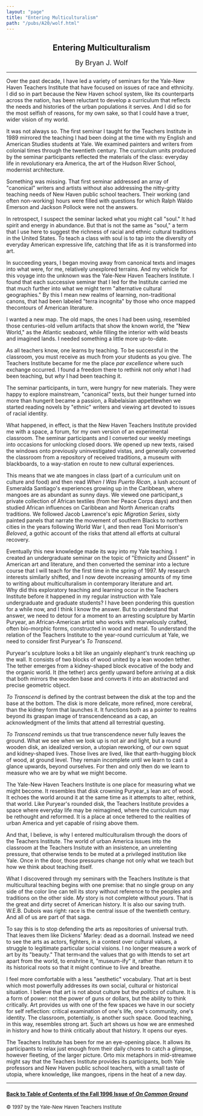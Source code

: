 ```yaml
---
layout: "page"
title: "Entering Multiculturalism"
path: "/pubs/A20/wolf.html"
---
```

<main>
<center><h2>Entering Multiculturalism</h2> 
<font size="+1">By Bryan J.
Wolf</font> </center><hr/> 
Over the past decade, I have led a variety of seminars for the Yale-New
Haven Teachers Institute that have focused on issues of race and
ethnicity.  I did so in part because the New Haven school system, like its
counterparts across the nation, has been reluctant to develop a curriculum
that reflects the needs and histories of the urban populations it serves. 
And I did so for the most selfish of reasons, for my own sake, so that I
could have a truer, wider vision of my world.<p>
It was not always so.  The first seminar I taught for the Teachers
Institute in 1989 mirrored the teaching I had been doing at the time with
my English and American Studies students at Yale.  We examined painters
and writers from colonial times through the twentieth century.  The
curriculum units produced by the seminar participants reflected the
materials of the class: everyday life in revolutionary era America, the
art of the Hudson River School, modernist architecture.</p><p>
Something was missing.  That first seminar addressed an array of
"canonical" writers and artists without also addressing the nitty-gritty
teaching needs of New Haven public school teachers.  Their working (and
often non-working) hours were filled with questions for which Ralph Waldo
Emerson and Jackson Pollock were not the answers.</p><p>
In retrospect, I suspect the seminar lacked what you might call "soul." 
It had spirit and energy in abundance.  But that is not the same as
"soul," a term that I use here to suggest the richness of racial and
ethnic cultural traditions in the United States.  To teach a class with
soul is to tap into the diversity of everyday American expressive life,
catching that life as it is transformed into art.</p><p>
In succeeding years, I began moving away from canonical texts and images
into what were, for me, relatively unexplored terrains.  And my vehicle
for this voyage into the unknown was the Yale-New Haven Teachers
Institute.  I found that each successive seminar that I led for the
Institute carried me that much further into what we might term
"alternative cultural geographies."  By this I mean new realms of
learning, non-traditional canons, that had been labeled "terra incognita"
by those who once mapped thecontours of American literature.</p><p>
I wanted a new map.  The old maps, the ones I had been using, resembled
those centuries-old vellum artifacts that show the known world, the "New
World," as the Atlantic seaboard, while filling the interior with wild
beasts and imagined lands.  I needed something a little more
up-to-date.</p><p>
As all teachers know, one learns by teaching.  To be successful in the
classroom, you must receive as much from your students as you give.  The
Teachers Institute became for me the place<i> par excellence</i> where
such exchange occurred.  I found a freedom there to rethink not only
<i>what</i> I had been teaching, but <i>why</i> I had been teaching
it.</p><p>
The seminar participants, in turn, were hungry for new materials.  They
were happy to explore mainstream, "canonical" texts, but their hunger
turned into more than hunger­it became a passion, a Rabelaisian
appetite­when we started reading novels
by "ethnic" writers and viewing art devoted to issues of racial identity.
</p><p>
What happened, in effect, is that the New Haven Teachers Institute
provided me with a space, a forum, for my own version of an experimental
classroom.  The seminar participants and I converted our weekly meetings
into occasions for unlocking closed doors.
We opened up new texts, raised the windows onto previously uninvestigated
vistas, and generally converted the classroom from a repository of
received traditions, a museum with blackboards, to a way-station en route
to new cultural experiences.</p><p>
This means that we ate mangoes in class (part of a curriculum unit on
culture and food) and then read <i>When I Was Puerto Rican</i>, a lush
account of Esmeralda Santiago's experiences growing up in the Caribbean,
where mangoes are as abundant as sunny days.  We viewed one participant_s
private collection of African textiles (from her Peace Corps days) and
then studied African influences on Caribbean and North American crafts
traditions.  We followed Jacob Lawrence's epic <i>Migration Series</i>,
sixty painted panels that narrate the movement of southern Blacks to
northern cities in the years following World War I, and then read Toni
Morrison's <i>Beloved</i>, a gothic account of the risks that attend all
efforts at cultural recovery.</p><p>
Eventually this new knowledge made its way into my Yale teaching.  I
created an undergraduate seminar on the topic of "Ethnicity and Dissent"
in American art and literature, and then converted the seminar into a
lecture course that I will teach for the first time in the spring of 1997. 
My research interests similarly shifted, and I now devote increasing
amounts of my time to writing about multiculturalism in contemporary
literature and art.<br/>
Why did this exploratory teaching and learning occur in the Teachers
Institute before it happened in my regular instruction with Yale
undergraduate and graduate students?  I have been pondering this question
for a while now, and I think I know the answer. 
But to understand that answer, we need to detour for a moment to an
arresting sculpture by Martin Puryear, an African-American artist who
works with marvelously crafted, often bio-morphic forms, constructed in
wood and metal.  To understand the relation
of the Teachers Institute to the year-round curriculum at Yale, we need
to consider first Puryear's <i>To Transcend</i>.</p><p> 
Puryear's sculpture looks a bit like an ungainly elephant's trunk reaching
up the wall.  It consists of two blocks of wood united by a lean wooden
tether.  The tether emerges from a kidney-shaped block evocative of the
body and the organic world.  It (the tether) arcs gently upward before
arriving at a disk that both mirrors the wooden base and converts it into
an abstracted and precise geometric object.</p><p>
<i>To Transcend</i> is defined by the contrast between the disk at the top
and the base at the bottom.  The disk is more delicate, more refined, more
cerebral, than the kidney form that launches it.  It functions both as a
pointer to realms beyond its grasp­an image of transcendence­and
as a cap, an acknowledgment of the limits that attend all terrestrial
questing.</p><p>
<i>To Transcend</i> reminds us that true transcendence never fully leaves
the ground.  What we see when we look up is not air and light, but a round
wooden disk, an idealized version, a utopian reworking, of our own squat
and kidney-shaped lives.  Those lives are lived, like that earth-hugging
block of wood, at ground level.  They remain incomplete until we learn to
cast a glance upwards, beyond ourselves.  For then and only then do we
learn to measure who we are by what we might become.</p><p>
The Yale-New Haven Teachers Institute is one place for measuring what we
might become.  It resembles that disk crowning Puryear_s lean arc of wood. 
It echoes the world around it at the same time as it attempts to alter,
rethink, that world.  Like Puryear's rounded disk, the Teachers Institute
provides a space where everyday life may be reimagined, where the
curriculum may be rethought and reformed.  It is a place at once tethered
to the realities of urban America and yet capable of rising above
them.</p><p>
And that, I believe, is why I entered multiculturalism through the doors
of the Teachers Institute.  The world of urban America issues into the
classroom at the Teachers Insitute with an insistence, an unrelenting
pressure, that otherwise tends to be muted at a privileged institution
like Yale.  Once in the door, those pressures change not only what we
teach but how we think about teaching itself.</p><p>
What I discovered through my seminars with the Teachers Institute is that
multicultural teaching begins with one premise:  that no single group on
any side of the color line can tell its story without reference to the
peoples and traditions on the other side.  <i>My</i> story is not complete
without <i>yours</i>.  That is the great and dirty secret of American
history.  It is also our saving truth.  W.E.B. Dubois was right: race is
the central issue of the twentieth century.  And all of us are part of
that saga.</p><p>
To say this is to stop defending the arts as repositories of universal
truth.  That leaves them like Dickens' Marley: dead as a doornail. 
Instead we need to see the arts as actors, fighters, in a contest over
cultural values, a struggle to legitimate particular social visions.  I no
longer measure a work of art by its "beauty."  That term‹and the
values that go with it­tends to set art apart from the world, to
enshrine it, "museum-ify" it, rather than return it to its historical
roots so that it might continue to live and breathe.</p><p>
I feel more comfortable with a less "aesthetic" vocabulary.  That art is
best which most powerfully addresses its own social, cultural or
historical situation.  I believe that art is not about culture but the
<i>politics</i> of culture.  It is a form of power: not the power of guns
or dollars, but the ability to think critically.  Art provides us with one
of the few spaces we have in our society for self reflection: critical
examination of one's life, one's community, one's identity.  The
classroom, potentially, is another such space.  Good teaching, in this
way, resembles strong art.  Such art shows us how we are enmeshed in
history and how to think critically about that history.  It opens our
eyes.</p><p>
The Teachers Institute has been for me an eye-opening place.  It allows
its participants to relax just enough from their daily chores to catch a
glimpse, however fleeting, of the larger picture.  Or­to mix
metaphors in mid-stream­we might say that the Teachers Institute
provides its participants, both Yale professors and New Haven public
school teachers, with a small taste of utopia, where knowledge, like
mangoes, ripens in the heat of a new day.  
</p><hr/>
<h4><a href=".\">Back to
Table of Contents of the Fall 1996 Issue of <i>On Common
Ground</i></a>
</h4>
<font size="-1">© 1997 by the Yale-New Haven Teachers Institute
</font></main>